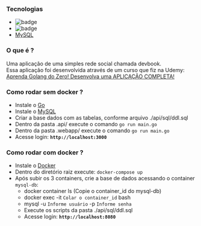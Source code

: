 ### Tecnologias
- <img src="https://badges.aleen42.com/src/golang.svg" alt="badge"/> 
- <img src="https://badges.aleen42.com/src/docker.svg" alt="badge"/> 
- [MySQL](https://www.mysql.com/downloads/)

### O que é ?
Uma aplicação de uma simples rede social chamada devbook. \
Essa aplicação foi desenvolvida através de um curso que fiz na Udemy: [Aprenda Golang do Zero! Desenvolva uma APLICAÇÃO COMPLETA!](https://www.udemy.com/course/aprenda-golang-do-zero-desenvolva-uma-aplicacao-completa/) 

### Como rodar sem docker ?
- Instale o [Go](https://go.dev/)
- Instale o [MySQL](https://www.mysql.com/downloads/)
- Criar a base dados com as tabelas, conforme arquivo ./api/sql/ddl.sql
- Dentro da pasta .api/ execute o comando `go run main.go`
- Dentro da pasta .webapp/ execute o comando `go run main.go`
- Acesse login: **`http://localhost:3000`**

### Como rodar com docker ?
- Instale o [Docker](https://www.docker.com/)
- Dentro do diretório raiz execute: `docker-compose up`
- Após subir os 3 containers, crie a base de dados acessando o container `mysql-db`:
    - docker container ls (Copie o container_id do mysql-db)
    - docker exec -it `Colar o container_id` bash
    - mysql -u `Informe usuário` -p `Informe senha`
    - Execute os scripts da pasta ./api/sql/ddl.sql
    - Acesse login: **`http://localhost:8080`**
